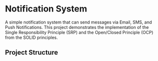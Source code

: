# Notification System

A simple notification system that can send messages via Email, SMS, and Push Notifications. This project demonstrates the implementation of the Single Responsibility Principle (SRP) and the Open/Closed Principle (OCP) from the SOLID principles.

## Project Structure
